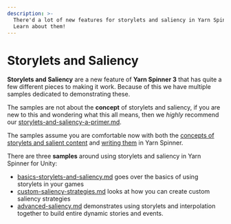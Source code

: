 ```yaml
---
description: >-
  There'd a lot of new features for storylets and saliency in Yarn Spinner.
  Learn about them!
---
```


# Storylets and Saliency

**Storylets and Saliency** are a new feature of **Yarn Spinner 3** that has quite a few different pieces to making it work. Because of this we have multiple samples dedicated to demonstrating these.

The samples are not about the **concept** of storylets and saliency, if you are new to this and wondering what this all means, then we _highly_ recommend our [storylets-and-saliency-a-primer.md](../../../write-yarn-scripts/advanced-scripting/storylets-and-saliency-a-primer.md "mention").

The samples assume you are comfortable now with both the [concepts of storylets and salient content](../../../write-yarn-scripts/advanced-scripting/saliency.md) and [writing them](../../../write-yarn-scripts/advanced-scripting/node-groups.md) in Yarn Spinner.

There are three **samples** around using storylets and saliency in Yarn Spinner for Unity:

* [basics-storylets-and-saliency.md](basics-storylets-and-saliency.md "mention") goes over the basics of using storylets in your games
* [custom-saliency-strategies.md](custom-saliency-strategies.md "mention") looks at how you can create custom saliency strategies
* [advanced-saliency.md](advanced-saliency.md "mention") demonstrates using storylets and interpolation together to build entire dynamic stories and events.

